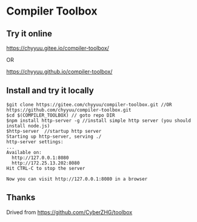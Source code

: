 
# Compiler Toolbox
## Try it online
https://chyyuu.gitee.io/compiler-toolbox/

OR

https://chyyuu.github.io/compiler-toolbox/

## Install and try it locally

```
$git clone https://gitee.com/chyyuu/compiler-toolbox.git //OR https://github.com/chyyuu/compiler-toolbox.git
$cd $(COMPILER_TOOLBOX) // goto repo DIR
$npm install http-server -g //install simple http server (you should install node.js)
$http-server  //startup http server
Starting up http-server, serving ./
http-server settings:
...
Available on:
  http://127.0.0.1:8080
  http://172.25.13.202:8080
Hit CTRL-C to stop the server

Now you can visit http://127.0.0.1:8080 in a browser
```

## Thanks
Drived from https://github.com/CyberZHG/toolbox

